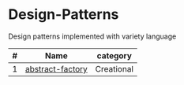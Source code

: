 # Design-Patterns
Design patterns implemented with variety language

|#| Name | category |   
|--------| :------: | :------: |
|1|[abstract-factory]()| Creational
